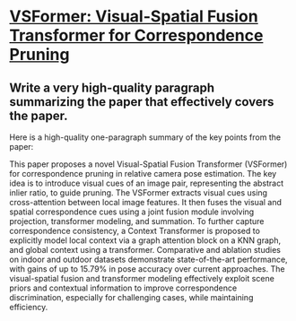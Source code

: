 # [VSFormer: Visual-Spatial Fusion Transformer for Correspondence Pruning](https://arxiv.org/abs/2312.08774)

## Write a very high-quality paragraph summarizing the paper that effectively covers the paper.

 Here is a high-quality one-paragraph summary of the key points from the paper:

This paper proposes a novel Visual-Spatial Fusion Transformer (VSFormer) for correspondence pruning in relative camera pose estimation. The key idea is to introduce visual cues of an image pair, representing the abstract inlier ratio, to guide pruning. The VSFormer extracts visual cues using cross-attention between local image features. It then fuses the visual and spatial correspondence cues using a joint fusion module involving projection, transformer modeling, and summation. To further capture correspondence consistency, a Context Transformer is proposed to explicitly model local context via a graph attention block on a KNN graph, and global context using a transformer. Comparative and ablation studies on indoor and outdoor datasets demonstrate state-of-the-art performance, with gains of up to 15.79% in pose accuracy over current approaches. The visual-spatial fusion and transformer modeling effectively exploit scene priors and contextual information to improve correspondence discrimination, especially for challenging cases, while maintaining efficiency.
